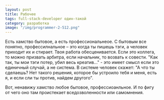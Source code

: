 ```yaml
---
layout: post
title: Рабочее
tags: full-stack-developer один-такой
category: разработка
image: "/img/programmer-2-512.png"
---
```


Есть хамство бытовое, а есть профессиональнеое. С бытовым все понятно, профессилнальное  – это когда ты пишешь тэги, а человек приходит их и стирает. Твоя работа обесценивается. Если это коллега, то можно призвать арбитра, если начальник, то возвать к совести. "Как так, ты  мои тэги потер, убил весь креатив..." - это имеет смысл если это единичный случай, а не система. В системе человек скажет: "А что ты сделаешь? Нет такого решения, которое бы устроило тебя и меня, есть я, и если сли ты против, найдем другого".

Вот, ненавижу хамство любое бытовое, профессиоанльное. И по фигу от чего оно там проистекает вседозволенности или самомнения.
